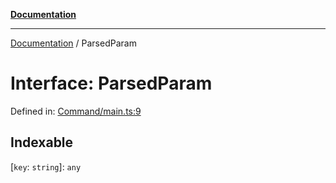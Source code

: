 [**Documentation**](../README.md)

***

[Documentation](../globals.md) / ParsedParam

# Interface: ParsedParam

Defined in: [Command/main.ts:9](https://github.com/XiaoYangx666/SAPI-Pro/blob/f4b3a55bd14c42fce5d687eca57d1987c433a912/src/SAPI-Pro/Command/main.ts#L9)

## Indexable

\[`key`: `string`\]: `any`
